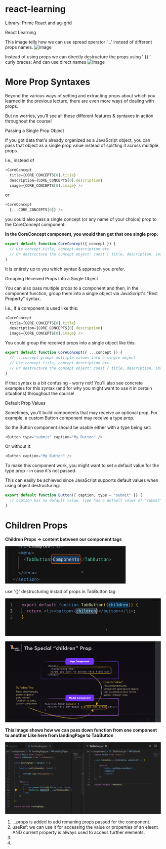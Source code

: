 # react-learning

Library: Prime React and ag-grid

React Learning

This image tells how we can use spread operator '...' instead of different props names.
![image](https://github.com/ankitt-gupta/react-learning/assets/162869641/8f9072af-043d-4381-9bc6-7b1d1df1741d)

Instead of using props we can directly destructure the props using ' {} ' curly braces: And can use direct names
![image](https://github.com/ankitt-gupta/react-learning/assets/162869641/3f17f8e7-41b1-47da-86c3-fe37e4688446)




# More Prop Syntaxes

Beyond the various ways of setting and extracting props about which you learned in the previous lecture, there are even more ways of dealing with props.

But no worries, you'll see all these different features & syntaxes in action throughout the course!

Passing a Single Prop Object

If you got data that's already organized as a JavaScript object, you can pass that object as a single prop value instead of splitting it across multiple props.

I.e., instead of

```react.js
<CoreConcept
  title={CORE_CONCEPTS[0].title}
  description={CORE_CONCEPTS[0].description}  
  image={CORE_CONCEPTS[0].image} />
```
or
```react.js
<CoreConcept
  {...CORE_CONCEPTS[0]} />
  ```
you could also pass a single concept (or any name of your choice) prop to the CoreConcept component:

<CoreConcept
  concept={CORE_CONCEPTS[0]} />
  
**In the CoreConcept component, you would then get that one single prop:**

```react.js
export default function CoreConcept({ concept }) {
  // Use concept.title, concept.description etc.
  // Or destructure the concept object: const { title, description, image } = concept;
}
```
It is entirely up to you which syntax & approach you prefer.

Grouping Received Props Into a Single Object

You can also pass multiple props to a component and then, in the component function, group them into a single object via JavaScript's "Rest Property" syntax.

I.e., if a component is used like this:

```react.js
<CoreConcept
  title={CORE_CONCEPTS[0].title}
  description={CORE_CONCEPTS[0].description}  
  image={CORE_CONCEPTS[0].image} />
  ```

You could group the received props into a single object like this:

```react.js
export default function CoreConcept({ ...concept }) { 
  // ...concept groups multiple values into a single object
  // Use concept.title, concept.description etc.
  // Or destructure the concept object: const { title, description, image } = concept;
}

```
If that syntax is a bit confusing - worry not! You'll also see concrete examples for this syntax (and for why you might want to use it in certain situations) throughout the course!

Default Prop Values

Sometimes, you'll build components that may receive an optional prop. For example, a custom Button component may receive a type prop.

So the Button component should be usable either with a type being set:
```react.js
<Button type="submit" caption="My Button" />
```
Or without it:
```react.js
<Button caption="My Button" />
```
To make this component work, you might want to set a default value for the type prop - in case it's not passed.

This can easily be achieved since JavaScript supports default values when using object destructuring:

```react.js
export default function Button({ caption, type = "submit" }) { 
  // caption has no default value, type has a default value of "submit"
}
```


# Children Props

**Children Props -> content between our component tags**

![alt text](image-1.png)

use '{}' destructuring instad of props in TabButton tag:

![alt text](image-3.png)


![alt text](image-2.png)


**This Image shows how we can pass down function from one component to another
Like here from landingPage to TabButton**

![alt text](image-4.png)


1. ...props is added to add remaning props passed for the component.
2. useRef: we can use it for accessing the value or properties of an eleent AND current property is always used to access further elements.
3. 
4. 



